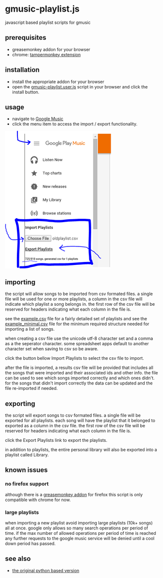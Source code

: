 gmusic-playlist.js
===============

javascript based playlist scripts for gmusic

## prerequisites
 
 - greasemonkey addon for your browser
  - chrome: [tampermonkey extension](https://chrome.google.com/webstore/detail/tampermonkey/dhdgffkkebhmkfjojejmpbldmpobfkfo?hl=en)

## installation

 - install the appropriate addon for your browser
 - open the [gmusic-playlist.user.js](gmusic-playlist.user.js?raw=true) script in your browser and click the install button.

## usage

 - navigate to [Google Music](http://music.google.com)
 - click the menu item to access the import / export functionality.

![Screenshot](screenshot.png?raw=true "Screenshot of the UI")

## importing

the script will allow songs to be imported from csv formated files. a single
file will be used for one or more playlists, a column in the csv file will
indicate which playlist a song belongs in. the first row of the csv file will
be reserved for headers indicating what each column in the file is.

see the [example.csv](example.csv) file for a fairly detailed set of playlists
and see the [example_minimal.csv](example_minimal.csv) file for the minimum
required structure needed for importing a list of songs.

when creating a csv file use the unicode utf-8 character set and a comma
as a the seperator character. some spreadsheet apps default to another
character set when saving to csv so be aware.

click the button bellow Import Playlists to select the csv file to import.

after the file is imported, a results csv file will be provided that includes
all the songs that were imported and their associated ids and other info. the
file can be used to see which songs imported correctly and which ones didn't.
for the songs that didn't import correctly the data can be updated and the file
re-imported if needed.

## exporting

the script will export songs to csv formated files. a single file will be
exported for all playlists. each song will have the playlist that it belonged
to exported as a column in the csv file. the first row of the csv file will be
reserved for headers indicating what each column in the file is.

click the Export Playlists link to export the playlists.

in addition to playlists, the entire personal library will also be exported
into a playlist called Library.

## known issues

### no firefox support
although there is a [greasemonkey addon](https://addons.mozilla.org/en-us/firefox/addon/greasemonkey/) for firefox this script is only compatible with chrome for now.

### large playlists
when importing a new playlist avoid importing large playlists (10k+ songs) all at once. google only allows so many search operations per period of time. if the max number of allowed operations per period of time is reached any further requests to the google music service will be denied until a cool down period has passed.

## see also

 - [the original python based version](
   https://github.com/soulfx/gmusic-playlist)

